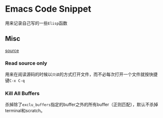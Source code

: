 # Emacs Code Snippet

用来记录自己写的一些`Elisp`函数



## Misc

[source](init-misc.el)

### Read source only
用来在阅读源码的时候以`只读`的方式打开文件，而不必每次打开一个文件就按快捷键`C-x C-q`

### Kill All Buffers
杀掉除了`exclu_buffers`指定的buffer之外的所有buffer（正则匹配），默认不杀掉terminal和scratch。
